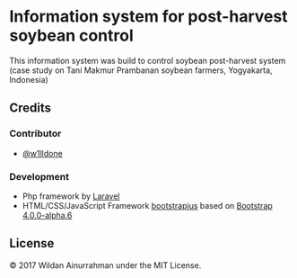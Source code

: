 # Information system for post-harvest soybean control
This information system was build to control soybean post-harvest system (case study on Tani Makmur Prambanan soybean farmers, Yogyakarta, Indonesia)

## Credits

### Contributor
+ [@w1lldone](https://github.com/w1lldone)

### Development
+ Php framework by [Laravel](https://laravel.com/)
+ HTML/CSS/JavaScript Framework [bootstrapius](https://bootstrapious.com/admin-templates) based on [Bootstrap 4.0.0-alpha.6](https://v4-alpha.getbootstrap.com/)

## License

© 2017 Wildan Ainurrahman under the MIT License.
